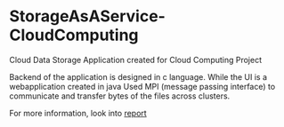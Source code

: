 # StorageAsAService-CloudComputing
Cloud Data Storage Application created for Cloud Computing Project

Backend of the application is designed in c language.
While the UI is a webapplication created in java
Used MPI (message passing interface) to communicate and transfer bytes of the files across clusters.

For more information, look into [report](https://github.com/falcon-1024/StorageAsAService-CloudComputing/blob/main/CC%20Report.pdf)
